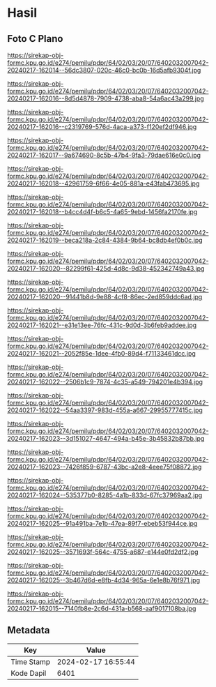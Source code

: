 # Hasil

## Foto C Plano

https://sirekap-obj-formc.kpu.go.id/e274/pemilu/pdpr/64/02/03/20/07/6402032007042-20240217-162014--56dc3807-020c-46c0-bc0b-16d5afb9304f.jpg

https://sirekap-obj-formc.kpu.go.id/e274/pemilu/pdpr/64/02/03/20/07/6402032007042-20240217-162016--8d5d4878-7909-4738-aba8-54a6ac43a299.jpg

https://sirekap-obj-formc.kpu.go.id/e274/pemilu/pdpr/64/02/03/20/07/6402032007042-20240217-162016--c2319769-576d-4aca-a373-f120ef2df946.jpg

https://sirekap-obj-formc.kpu.go.id/e274/pemilu/pdpr/64/02/03/20/07/6402032007042-20240217-162017--9a674690-8c5b-47b4-9fa3-79dae616e0c0.jpg

https://sirekap-obj-formc.kpu.go.id/e274/pemilu/pdpr/64/02/03/20/07/6402032007042-20240217-162018--42961759-6f66-4e05-881a-e43fab473695.jpg

https://sirekap-obj-formc.kpu.go.id/e274/pemilu/pdpr/64/02/03/20/07/6402032007042-20240217-162018--b4cc4d4f-b6c5-4a65-9ebd-1456fa2170fe.jpg

https://sirekap-obj-formc.kpu.go.id/e274/pemilu/pdpr/64/02/03/20/07/6402032007042-20240217-162019--beca218a-2c84-4384-9b64-bc8db4ef0b0c.jpg

https://sirekap-obj-formc.kpu.go.id/e274/pemilu/pdpr/64/02/03/20/07/6402032007042-20240217-162020--82299f61-425d-4d8c-9d38-452342749a43.jpg

https://sirekap-obj-formc.kpu.go.id/e274/pemilu/pdpr/64/02/03/20/07/6402032007042-20240217-162020--91441b8d-9e88-4cf8-86ec-2ed859ddc6ad.jpg

https://sirekap-obj-formc.kpu.go.id/e274/pemilu/pdpr/64/02/03/20/07/6402032007042-20240217-162021--e31e13ee-76fc-431c-9d0d-3b6feb9addee.jpg

https://sirekap-obj-formc.kpu.go.id/e274/pemilu/pdpr/64/02/03/20/07/6402032007042-20240217-162021--2052f85e-1dee-4fb0-89d4-f71133461dcc.jpg

https://sirekap-obj-formc.kpu.go.id/e274/pemilu/pdpr/64/02/03/20/07/6402032007042-20240217-162022--2506b1c9-7874-4c35-a549-794201e4b394.jpg

https://sirekap-obj-formc.kpu.go.id/e274/pemilu/pdpr/64/02/03/20/07/6402032007042-20240217-162022--54aa3397-983d-455a-a667-29955777415c.jpg

https://sirekap-obj-formc.kpu.go.id/e274/pemilu/pdpr/64/02/03/20/07/6402032007042-20240217-162023--3d151027-4647-494a-b45e-3b45832b87bb.jpg

https://sirekap-obj-formc.kpu.go.id/e274/pemilu/pdpr/64/02/03/20/07/6402032007042-20240217-162023--7426f859-6787-43bc-a2e8-4eee75f08872.jpg

https://sirekap-obj-formc.kpu.go.id/e274/pemilu/pdpr/64/02/03/20/07/6402032007042-20240217-162024--535377b0-8285-4a1b-833d-67fc37969aa2.jpg

https://sirekap-obj-formc.kpu.go.id/e274/pemilu/pdpr/64/02/03/20/07/6402032007042-20240217-162025--91a491ba-7e1b-47ea-89f7-ebeb53f944ce.jpg

https://sirekap-obj-formc.kpu.go.id/e274/pemilu/pdpr/64/02/03/20/07/6402032007042-20240217-162025--3571693f-564c-4755-a687-e144e0fd2df2.jpg

https://sirekap-obj-formc.kpu.go.id/e274/pemilu/pdpr/64/02/03/20/07/6402032007042-20240217-162025--3b467d6d-e8fb-4d34-965a-6e1e8b76f971.jpg

https://sirekap-obj-formc.kpu.go.id/e274/pemilu/pdpr/64/02/03/20/07/6402032007042-20240217-162015--7140fb8e-2c6d-431a-b568-aaf9017108ba.jpg


## Metadata

| Key        | Value               |
| ---------- | ------------------- |
| Time Stamp | 2024-02-17 16:55:44 |
| Kode Dapil | 6401                |



